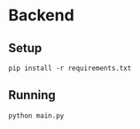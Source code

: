 # Backend

## Setup

```shell
pip install -r requirements.txt
```

## Running

```shell
python main.py
```
